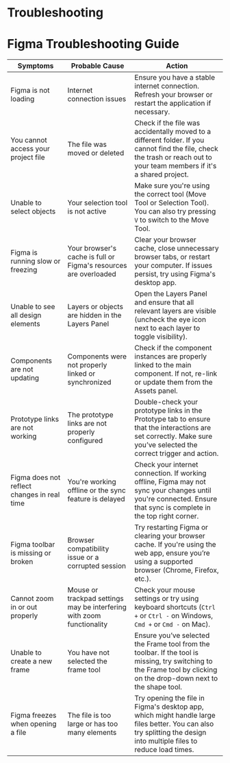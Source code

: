 # Troubleshooting

# Figma Troubleshooting Guide

| **Symptoms**                               | **Probable Cause**                                                   | **Action**                                                                                                                                                               |
|--------------------------------------------|----------------------------------------------------------------------|--------------------------------------------------------------------------------------------------------------------------------------------------------------------------|
| Figma is not loading                       | Internet connection issues                                            | Ensure you have a stable internet connection. Refresh your browser or restart the application if necessary.                                                              |
| You cannot access your project file       | The file was moved or deleted                                        | Check if the file was accidentally moved to a different folder. If you cannot find the file, check the trash or reach out to your team members if it's a shared project.  |
| Unable to select objects                  | Your selection tool is not active                                    | Make sure you're using the correct tool (Move Tool or Selection Tool). You can also try pressing `V` to switch to the Move Tool.                                         |
| Figma is running slow or freezing         | Your browser's cache is full or Figma's resources are overloaded     | Clear your browser cache, close unnecessary browser tabs, or restart your computer. If issues persist, try using Figma's desktop app.                                    |
| Unable to see all design elements         | Layers or objects are hidden in the Layers Panel                     | Open the Layers Panel and ensure that all relevant layers are visible (uncheck the eye icon next to each layer to toggle visibility).                                      |
| Components are not updating               | Components were not properly linked or synchronized                 | Check if the component instances are properly linked to the main component. If not, re-link or update them from the Assets panel.                                        |
| Prototype links are not working           | The prototype links are not properly configured                      | Double-check your prototype links in the Prototype tab to ensure that the interactions are set correctly. Make sure you’ve selected the correct trigger and action.         |
| Figma does not reflect changes in real time| You're working offline or the sync feature is delayed                | Check your internet connection. If working offline, Figma may not sync your changes until you're connected. Ensure that sync is complete in the top right corner.          |
| Figma toolbar is missing or broken        | Browser compatibility issue or a corrupted session                   | Try restarting Figma or clearing your browser cache. If you're using the web app, ensure you’re using a supported browser (Chrome, Firefox, etc.).                         |
| Cannot zoom in or out properly            | Mouse or trackpad settings may be interfering with zoom functionality| Check your mouse settings or try using keyboard shortcuts (`Ctrl +` or `Ctrl -` on Windows, `Cmd +` or `Cmd -` on Mac).                                                    |
| Unable to create a new frame              | You have not selected the frame tool                                 | Ensure you’ve selected the Frame tool from the toolbar. If the tool is missing, try switching to the Frame tool by clicking on the drop-down next to the shape tool.        |
| Figma freezes when opening a file         | The file is too large or has too many elements                       | Try opening the file in Figma's desktop app, which might handle large files better. You can also try splitting the design into multiple files to reduce load times.        |
